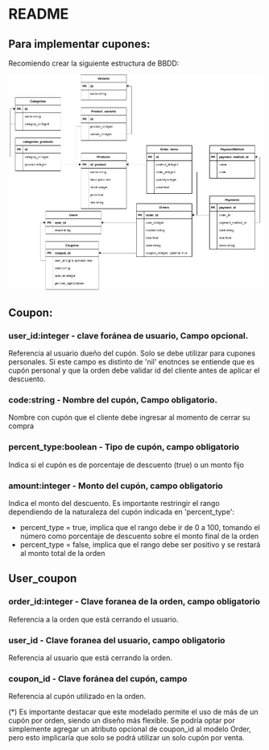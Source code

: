 # README
## Para implementar cupones:
Recomiendo crear la siguiente estructura de BBDD:

![BBDD Diagram](app/assets/images/BBDD_diagram_coupon_alternative.png)

## Coupon:
### user_id:integer - clave foránea de usuario, Campo opcional.  
Referencia al usuario dueño del cupón. Solo se debe utilizar para cupones personales. Si este campo es distinto de 'nil' enotnces se entiende que es cupón personal y que la orden debe validar id del cliente antes de aplicar el descuento.  
### code:string - Nombre del cupón, Campo obligatorio.
Nombre con cupón que el cliente debe ingresar al momento de cerrar su compra
### percent_type:boolean - Tipo de cupón, campo obligatorio  
Indica si el cupón es de porcentaje de descuento (true) o un monto fijo
### amount:integer - Monto del cupón, campo obligatorio
Indica el monto del descuento. Es importante restringir el rango dependiendo de la naturaleza del cupón indicada en 'percent_type':
- percent_type = true, implica que el rango debe ir de 0 a 100, tomando el número como porcentaje de descuento sobre el monto final de la orden
- percent_type = false, implica que el rango debe ser positivo y se restará al monto total de la orden 

## User_coupon
### order_id:integer - Clave foranea de la orden, campo obligatorio
Referencia a la orden que está cerrando el usuario.
### user_id - Clave foranea del usuario, campo obligatorio
Referencia al usuario que está cerrando la orden.
### coupon_id - Clave foránea del cupón, campo 
Referencia al cupón utilizado en la orden.

(*) Es importante destacar que este modelado permite el uso de más de un cupón por orden, siendo un diseño más flexible. Se podría optar por simplemente agregar un atributo opcional de coupon_id al modelo Order, pero esto implicaría que solo se podrá utilizar un solo cupón por venta.
